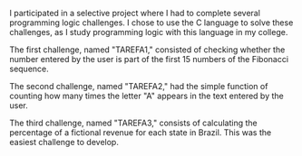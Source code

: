 I participated in a selective project where I had to complete several programming logic challenges. I chose to use the C language to solve these challenges, as I study programming logic with this language in my college.

The first challenge, named "TAREFA1," consisted of checking whether the number entered by the user is part of the first 15 numbers of the Fibonacci sequence. 

The second challenge, named "TAREFA2," had the simple function of counting how many times the letter "A" appears in the text entered by the user.

The third challenge, named "TAREFA3," consists of calculating the percentage of a fictional revenue for each state in Brazil. This was the easiest challenge to develop.
